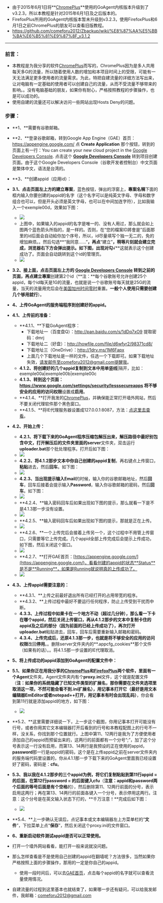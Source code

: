 * 由于2015年6月1日将**[ChromePlus](https://github.com/comeforu2012/truth/wiki/ChromePlus)**使用的GoAgent内核版本升级到了v3.2.3，所以本教程是针对2015年6月1日及之后版本的。
* FirefoxPlus所用的GoAgent内核版本暂未升级到v3.2.3，使用FirefoxPlus和6月1日之前ChromePlus的朋友可以查看旧版教程。
 * https://github.com/comeforu2012/Zbackup/wiki/%E8%87%AA%E5%BB%BA%E6%B5%81%E9%87%8F_v3.1.2

***

### 前言：
* 本教程是为我分享的软件[ChromePlus](https://github.com/comeforu2012/truth/wiki/ChromePlus)而写的，ChromePlus因为是多人共用每天多G的流量，所以随着使用人数的增加和本项目时间上的受限，可能有一天无法满足更多使用者的流量需求。为此，特把自建流量的详细方法写出来，让对电脑有一定基础的使用者可以创建自己的流量，从而不受流量不够带来的影响。。没有电脑基础的朋友，如果你有耐心，严格按照教程的步骤操作，也是可以成功的。
* 使用自建的流量还可以解决访问一些网站出现Hosts Deny的问题。

### 步骤：
* **1、**需要有谷歌邮箱。
* **2、**登录谷歌邮箱，转到Google App Engine（GAE）首页：https://appengine.google.com/ 点 **Create Application** 那个按钮，转到的页面上有一行：You can create your new cloud project in the [Google Developers Console](https://console.developers.google.com/). 点击这个 **[Google Developers Console](https://console.developers.google.com/)** 转到项目创建页面。由于这个Google Developers Console（谷歌开发者控制台）中文页面是繁体中文，语法是台湾的。
* **3、**创建appid（应用id）：
 * **3.1、**点击页面左上方的**建立專案**，蓝色按钮，弹出的浮窗上，**專案名稱**下面的框内输入你要创建的appid的名字（这个名字可以是纯英文字母、字母和数字组合也可以，但是开头必须是英文字母，也可以在中间加连字符），比如我输入一个exemple00d，效果如下图：
    * ![](https://oq3esq.bl3301.livefilestore.com/y2mJ5sHK7YNUjpeK1lh5oSA0SZWAyFNJFehM8cOB4_0Wl-dLjZXtAk5K-RSqRWuejDpYVZPQ9cCHJmX2GX8zd9x1hrDiV8ygEiACxRUD6u0tw0Jgg3XpCpV1A7aadZvjkQ1KMlxeXYjVjPFV3XiXkknB1E8DNgfYI5LIYqshrX_ruY/Image%201.png?psid=1)
    * 上图中，如果输入的appid的名字是唯一的、没有人用过，那么就会如上图两个蓝色箭头所指的，是一样的。否则，在“您的檔案ID將會是”后面那里的id后面会自动給你加个序号，所以，id尽量填写个独一无二的，免的增加麻烦。。然后勾选**“我同意……”**，再点**“建立”**，稍等片刻就会建立完成，浏览器右下方会弹出提示。如下图，出现对勾**√**这就表示这个创建成功了。页面会自动跳转到这个id的管理页。
    * ![](https://oq3esq.bl3301.livefilestore.com/y2mPsB9oW6TGo-NDu-4oCnUKrf_j7BkHCZumX76qFD3wRijo8cB3Fb51bCtqyfL9gqG51jmfIoT9hEFvcJHONzwf8aTND5rFwZ_-_ID8THzxnmFQvGxAHKoELfeXdpmBeqaBoJIbz9Mmc3r4_Fz2NsP2IDBzG5w5ppGsUVmxZCnMK8/Image%204.png?psid=1)
 * **3.2、**接上面，点击页面左上方的 **[Google Developers Console](https://console.developers.google.com/)** 转到之前的页面，再点**建立專案**创建第2个id（**注：**每个谷歌账号允许创建25个appid，每个id每天是1G的流量，也就是说一个谷歌账号每天就是25G的流量，当天的流量用完后会在[美国加州时间零时](http://zh.thetimenow.com/united_states/california/san_francisco)重置。**一般个人使用只需要创建几个够用就行**）。
* **4、上传GoAgent的服务端程序到创建好的appid。**
 * **4.1、上传前的准备：**
    * **4.1.1、**下载GoAgent程序：
      * 下载地址一（百度盘Q）：http://pan.baidu.com/s/1dDq7xO9 提取密码：dmrj
      * 下载地址二（好盘）：http://howfile.com/file/d6wfyr2/98371cd8/
      * 下载地址三（OneDrive）：http://1drv.ms/1M6Fapx
      * 上面几个下载地址是一样的文件，任选一个下载即可。如果下载地址失效，请发邮件至comeforu2012@gmail.com提醒我。
    * **4.1.2、**将创建好的几个appid复制到文本中用**单竖线**|隔开，比如：exemple00a|exemple00b|exemple00c
    * **4.1.3、**转到这个页面：https://www.google.com/settings/security/lesssecureapps 将**不够安全的应用的访问权限**设置成**启用**。
    * **4.1.4、**打开我发的[ChromePlus](https://github.com/comeforu2012/truth/wiki/ChromePlus)，并确保能正常打开墙外网站，然后不要关闭代理软件那个黑色窗口。
    * **4.1.5、**将IE代理服务器设置成127.0.0.1:8087，方法：[点这里去查看](https://github.com/comeforu2012/truth/wiki/IE%E4%BB%A3%E7%90%86%E6%9C%8D%E5%8A%A1%E5%99%A8%E8%AE%BE%E7%BD%AE)。
 * **4.2、开始上传：**
    * **4.2.1、**将下载下来的GoAgent程序压缩包解压出来，解压路径中最好别包含中文，打开解压后的文件夹里面的**server**文件夹，双击运行**uploader.bat**那个批处理程序。打开后如下图：
    * ![](https://qnzksw.bl3301.livefilestore.com/y2mTbglK7hSyKeej0Aqc8_Ft24ozq3KSPFWuBZO-_YXlbCHvHyLlyaryy5jsHS84_jjVJXiKg2hFXYV5dITw5O-MQho_S-0bdq03scZ-B3dtepF_PtmBHIqcnR_5WFz8dLXl1DG6W8FRX5Glpq4B-jFdEaQ-xbKyp00IjYm5cRhFkg/Image%201.png?psid=1)
    * **4.2.2、**将4.1.2那步文本中你自己创建的appid**复制**，再右键点上传窗口，**粘贴**进去，然后**回车**。如下图：
    * ![](https://qnzksw.bl3301.livefilestore.com/y2mP9DpzqeR1oSW-JxMwlfVPJDlag3OxWtm5rOxuy5DS7NYvlLeNQWH1wSWGXau2FB0RLmzLEd4y47YOzdTP1LCbbCQPtUUBPCrZ5DKUn7XthSo-1EPl0iHJeXEmsVjoekxdmOUwOjM_rz4jmmGWsyuCrNYfQ1BcSUuf6DviMBcdXw/Image%202.png?psid=1)
    * **4.2.3、**当出现提示输入**Email**的时候，输入你的谷歌邮箱地址，然后**回车**，回车后接着会提示输入**Password**，输入你谷歌邮箱的密码，然后**回车**。如下图：
    * ![](https://qnzksw.bl3301.livefilestore.com/y2mUwZNLbFjMWowdW7qYQzmcATiJRBweIshAIpUcDPJ86tMtnvUsBJdM1NdySNUhSo6bR_e2svST0C2ZFForboPjdsb0sLfxQj4n8EZ-fazIWMhS17MFUoF0niXoaRXB6hCAqLWae4CIEXtVr4LmYanoHBtlhfTlgi_KODkHnjRuXg/Image%203.png?psid=1)
    * **4.2.4、**输入密码回车后如果出现如下图的提示，那么就看一下是不是4.1.3那一步没有设置。
    * ![](https://qnzksw.bl3301.livefilestore.com/y2mm2Wy2shp_bFCVMOHxg1AHMHFPrDV158BPbChJtPk8jYtyeyCHY8_v0rtbqjphQZqDTQpOwVORwq22wK9r1runH0quB6YVSvcZn_Knl4D7fTYIpQpoGzfEL4bpMFTQJgiCbwg499EtVn0HShTILrhl6mWkrI7mpNI3VWECBHhmo0/Image%204.png?psid=1)
    * **4.2.5、**输入密码回车后如果出现如下图的提示，那就是正在上传。
    * ![](https://oq1mbq.bl3301.livefilestore.com/y2m-LEDdFlnjzyPtBsLNAEwFojBFsMGxHF_PwaiXkJfIU27Zt4KM_D-Ooov8elVMklqWgTAaNWAJKsXp0Zfx4jVENrxxSDMBbLTRA5tAs7MpI13DhjR_Nw7pHcv4oFUbviinvUdS5iDnFNV3K3M3GdRcLjHDLPTaAfUstY3sEd_hW4/Image%201.png?psid=1)
    * **4.2.6、**一个上传完后会接着上传另一个，这个过程中不用管上传窗口，只需要等它上传完成。几个appid全部上传完成后会提示上传成功，如下图，然后关闭这个窗口。
    * ![](https://oq1mbq.bl3301.livefilestore.com/y2mBA5J2w-D9gF6y64u-Tn01OeePSM5kPJYQDjerCt2J1jdHaJ9ims3mePGOGdwrm245GX9oEU5tFKhBLQ7mv7mBHIJ84zcN79DquDVdqJ_ob6WGNO2FSvnlaF33NuwuK7S_vcVc0x3YuVidkXn3IQjl6zomik9pdDakYPhbNBU1PU/Image%202.png?psid=1)
    * **4.2.7、**打开GAE首页：[https://appengine.google.com/](https://appengine.google.com/)，看看创建的appid的状态**Status**是不是**Running**，如果是Running就说明真的上传成功了。
    * ![](https://oq1mbq.bl3301.livefilestore.com/y2mGw0LArRlwYghcyFKRfIkRTzKvwUHWT7ezZeoeu5dsPcY1CzydhUuvl3uk1DdMd_n1szAqa1Ga_8C21zmvfyG4dMpBwn_uOOIanKI2lf2dRvmatbw_F_ZaK4Ofv4G2xJJg8pi8FYumaU-2cOL6MXOiG3caIMJvaKxQSR32FMwIZs/Image%203.png?psid=1)
 * **4.3、上传appid需要注意的：**
    * **4.3.1、**上传之前最好退出所有已经打开的占用带宽的程序。
    * **4.3.2、**上传过程中最好不要运行任何程序，防止上传受到干扰而中断。
    * **4.3.3、**上传过程中如果卡在一个地方不动（超过几分钟），那么看一下卡在哪个appid，然后关闭上传窗口，再从4.1.2那步的文本中复制卡住的appid及之后的部分（因为前面的已经上传成功了），再次打开**uploader.bat**粘贴进去，回车，回车后需要重新输入邮箱和密码。
    * **4.3.4、**上传完成后，还原4.1.3那一步，也就是将**不够安全的应用的访问权限**改回**停用**。。删除server文件夹内的**.appcfg_cookies**那个文件（如果有的话）。。将4.1.5那一步设置的IE代理取消。
* **5、将上传成功的appid添加到GoAgent的配置文件中：**
 * **5.1、**如果你正在用我分享的[ChromePlus](https://github.com/comeforu2012/truth/wiki/ChromePlus)和[FirefoxPlus](https://github.com/comeforu2012/truth/wiki/FirefoxPlus)两个软件，里面有一个**Agent**文件夹，Agent文件夹内有个**proxy.ini**文件，这个就是配置文件（**注：**如果你的系统隐藏了已知文件类型的扩展名，那你需要在文件夹选项里取消这一项，不然可能会看不到.ini扩展名），用记事本打开它**（最好是用文本编辑器EmEditor或者notepad++打开，用记事本有时会出现乱码）**，你会看到第11行就是添加appid的地方，如下图：
    * ![](https://oq1mbq.bl3301.livefilestore.com/y2mPvcNCLoZs1l6axMtqsizu4WqEtkgr9fs9pM_VrslScxm7DLwcqCFWDSgd1xjepwg8oaMkNKt8rzQ-Gn8yk4y6B4q0wcIwB3RuhJh0SPTNilrJ3SCev5z9dLywgVXpXNxccWqgkUC22Nx5TSep-sQEFAceCJ-hf7pFh2WkYjfHm4/Image%205.png?psid=1)
 * **5.2、**这里需要详细说一下，上一步这个截图，你用记事本打开可能没有行号，或者你用其它文本编辑器打开后看到的行号和本教程配图上的行号不一样，没关系，你找到那个位置就行。上图中第11、12两行是我为了方便使用者添加自己的appid而预留出来的，这两行的前面都有一个分号“;”，加了这个分号表示这一行没有启用，而第13、14两行是我预设的正在使用的appid，**password**那一行是appid的密码，这个是在上传appid之前在server文件夹内的服务端代码里设置的，你从4.1.1那一步下载下来的GoAgent里面我已经设置好了密码，密码是：**cfu**。
 * **5.3、**我以我在4.1.2那步的三个appid为例，将它们复制粘贴到第11行appid = 的后面，在第12行password = 的后面键入**cfu**（**注意：**appid和password两个后面的等号后面是有个**空格**的），然后删除第11、12两行前面的分号，表示启用这两行；再在第13、14两行的前面各键入一个分号，表示停用这两行。注意：这个分号是在英文输入状态下打的，**千万注意！**完成后如下图：
    * ![](https://oq1mbq.bl3301.livefilestore.com/y2mvtsk0M9sV15DvwSpPZjHWSLZOL9g8R2nBtY2nP0D9ndsaE9pt2dDYr1cBsMHLKmJLUEE8d2Mg4PYxDgDJOBPnAPJu60qfSHjoeOlmboQLBBEFcz7E1ANMgXLU_RA5NLnJFTJ8MwHd_6oKVv6GXoapt2EWlwA7od9o8fpYxJkGos/Image%207.png?psid=1)
 * **5.4、**上一步确认无误后，点记事本或文本编辑器左上方菜单栏的“**文件**”，下拉菜单上点“**保存**”，然后关闭这个proxy.ini的文件窗口。
* **6、重新启动软件测试appid是否可以正常使用。**
 * 打开一个墙外网站看看，能打开一般来说就没问题。
 * 那么怎样查看是不是使用自己创建的appid在翻墙呢？方法很多，当然如果你严格按照上面的步骤操作，那用的一定是你自己的appid。
    * 使用一段时间后，可以去[GAE首页](https://appengine.google.com/)，点击每个appid的名字就可以查看流量使用情况。

* 自建流量的过程到这里基本也就结束了，如果哪一步还有疑问，可以给我发邮件，我邮箱：comeforu2012@gmail.com

